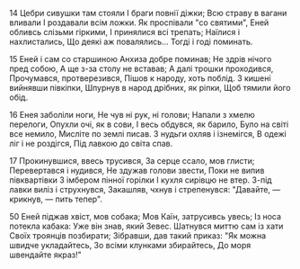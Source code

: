 14 Цебри сивушки там стояли
І браги повнії діжки;
Всю страву в вагани вливали
І роздавали всім ложки.
Як проспівали "со святими",
Еней обливсь слізьми гіркими,
І принялися всі трепать;
Наїлися і нахлистались,
Що деякі аж повалялись...
Тогді і годі поминать.

15 Еней і сам со старшиною
Анхиза добре поминав;
Не здрів нічого пред собою,
А ще з-за столу не вставав;
А далі трошки проходився,
Прочумався, протверезився,
Пішов к народу, хоть поблід.
З кишені вийнявши півкіпки,
Шпурнув в народ дрібних, як ріпки,
Щоб тямили його обід.

16 Енея заболіли ноги,
Не чув ні рук, ні голови;
Напали з хмелю перелоги,
Опухли очі, як в сови,
І весь обдувся, як барило,
Було на світі все немило,
Мисліте по землі писав.
З нудьги охляв і ізнемігся,
В одежі ліг і не роздігся,
Під лавкою до світа спав.

17 Прокинувшися, ввесь трусився,
За серце ссало, мов глисти;
Перевертався і нудився,
Не здужав голови звести,
Поки не випив півквартівки
З імбером пінної горілки
І кухля сирівцю не втер.
З-під лавки виліз і струхнувся,
Закашляв, чхнув і стрепенувся:
"Давайте, — крикнув, — пить тепер".

50 Еней піджав хвіст, мов собака;
Мов Каїн, затрусивсь увесь;
Із носа потекла кабака:
Уже він знав, який Зевес.
Шатнувся миттю сам із хати
Своїх троянців позбирати;
Зібравши, дав такий приказ:
"Як можна швидче укладайтесь,
Зо всіми клунками збирайтесь,
До моря швендайте якраз!"





